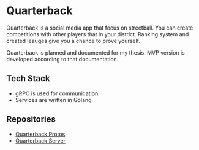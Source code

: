 # Quarterback

Quarterback is a social media app that focus on streetball. You can create competitions with other players that in your district. Ranking system and created leauges give you a chance to prove yourself.

Quarterback is planned and documented for my thesis. MVP version is developed according to that documentation.

## Tech Stack
- gRPC is used for communication
- Services are written in Golang

## Repositories

- [Quarterback Protos](https://github.com/AhmetSBulbul/quarterback-protos)
- [Quarterback Server](https://github.com/AhmetSBulbul/quarterback-server)
